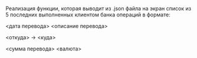 Реализация функции, которая выводит из .json файла на экран список из 5 последних выполненных клиентом банка операций в формате:

<дата перевода> <описание перевода> 

<откуда> -> <куда> 

<сумма перевода> <валюта>
